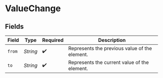 # ValueChange


## Fields

| Field                                         | Type                                          | Required                                      | Description                                   |
| --------------------------------------------- | --------------------------------------------- | --------------------------------------------- | --------------------------------------------- |
| `from`                                        | *String*                                      | :heavy_check_mark:                            | Represents the previous value of the element. |
| `to`                                          | *String*                                      | :heavy_check_mark:                            | Represents the current value of the element.  |
